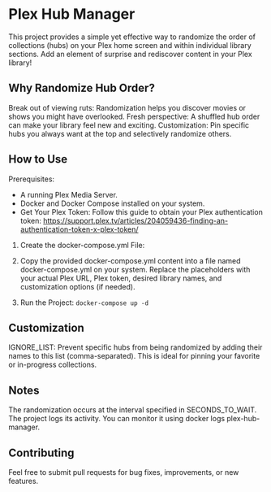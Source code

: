 # Plex Hub Manager

This project provides a simple yet effective way to randomize the order of collections (hubs) on your Plex home screen and within individual library sections. Add an element of surprise and rediscover content in your Plex library!

## Why Randomize Hub Order?

Break out of viewing ruts: Randomization helps you discover movies or shows you might have overlooked.
Fresh perspective: A shuffled hub order can make your library feel new and exciting.
Customization: Pin specific hubs you always want at the top and selectively randomize others.

## How to Use

Prerequisites:

- A running Plex Media Server.
- Docker and Docker Compose installed on your system.
- Get Your Plex Token:
Follow this guide to obtain your Plex authentication token: https://support.plex.tv/articles/204059436-finding-an-authentication-token-x-plex-token/

1. Create the docker-compose.yml File:

2. Copy the provided docker-compose.yml content into a file named docker-compose.yml on your system.
Replace the placeholders with your actual Plex URL, Plex token, desired library names, and customization options (if needed).

3. Run the Project: `docker-compose up -d`

## Customization

IGNORE_LIST: Prevent specific hubs from being randomized by adding their names to this list (comma-separated). This is ideal for pinning your favorite or in-progress collections.

## Notes

The randomization occurs at the interval specified in SECONDS_TO_WAIT.
The project logs its activity. You can monitor it using docker logs plex-hub-manager.

## Contributing

Feel free to submit pull requests for bug fixes, improvements, or new features.